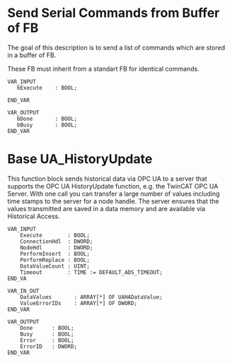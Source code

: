 # Send Serial Commands from Buffer of FB

The goal of this description is to send a list of commands which are stored in a buffer of FB.

These FB must inherit from a standart FB for identical commands.

```iecst
VAR_INPUT
   bExecute    : BOOL;

END_VAR   
   
VAR_OUTPUT
   bDone       : BOOL; 
   bBusy       : BOOL;
END_VAR
```


# Base UA_HistoryUpdate
This function block sends historical data via OPC UA to a server that supports the OPC UA HistoryUpdate function, e.g. the TwinCAT OPC UA Server. With one call you can transfer a large number of values including time stamps to the server for a node handle. The server ensures that the values transmitted are saved in a data memory and are available via Historical Access.

```iecst
VAR_INPUT
    Execute        : BOOL;
    ConnectionHdl  : DWORD;
    NodeHdl        : DWORD;
    PerformInsert  : BOOL; 
    PerformReplace : BOOL;
    DataValueCount : UINT; 
    Timeout        : TIME := DEFAULT_ADS_TIMEOUT; 
END_VA

VAR_IN_OUT
    DataValues       : ARRAY[*] OF UAHADataValue;
    ValueErrorIDs    : ARRAY[*] OF DWORD;    
END_VAR

VAR_OUTPUT
    Done      : BOOL;
    Busy      : BOOL;
    Error     : BOOL;
    ErrorID   : DWORD;
END_VAR
```